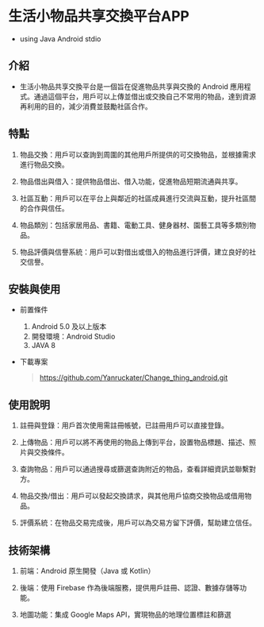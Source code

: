 生活小物品共享交換平台APP
===
+ 
    using Java 
    Android stdio

介紹
---
+ 生活小物品共享交換平台是一個旨在促進物品共享與交換的 Android 應用程式。通過這個平台，用戶可以上傳並借出或交換自己不常用的物品，達到資源再利用的目的，減少消費並鼓勵社區合作。

特點
---

1. 物品交換：用戶可以查詢到周圍的其他用戶所提供的可交換物品，並根據需求進行物品交換。

1. 物品借出與借入：提供物品借出、借入功能，促進物品短期流通與共享。

2. 社區互動：用戶可以在平台上與鄰近的社區成員進行交流與互動，提升社區間的合作與信任。

3. 物品類別：包括家居用品、書籍、電動工具、健身器材、園藝工具等多類別物品。

4. 物品評價與信譽系統：用戶可以對借出或借入的物品進行評價，建立良好的社交信譽。

安裝與使用
---
+ 前置條件 
  
    1. Android 5.0 及以上版本
    2. 開發環境：Android Studio
    3. JAVA 8

+ 下載專案
 
   >https://github.com/Yanruckater/Change_thing_android.git

使用說明
---

1.  註冊與登錄：用戶首次使用需註冊帳號，已註冊用戶可以直接登錄。

2. 上傳物品：用戶可以將不再使用的物品上傳到平台，設置物品標題、描述、照片與交換條件。

3. 查詢物品：用戶可以通過搜尋或篩選查詢附近的物品，查看詳細資訊並聯繫對方。

4. 物品交換/借出：用戶可以發起交換請求，與其他用戶協商交換物品或借用物品。

5. 評價系統：在物品交易完成後，用戶可以為交易方留下評價，幫助建立信任。

技術架構
---   

1. 前端：Android 原生開發（Java 或 Kotlin）

2. 後端：使用 Firebase 作為後端服務，提供用戶註冊、認證、數據存儲等功能。

3. 地圖功能：集成 Google Maps API，實現物品的地理位置標註和篩選


